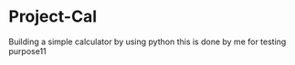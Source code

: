 # Project-Cal
Building a simple calculator by using python
this is done by me for testing purpose11
